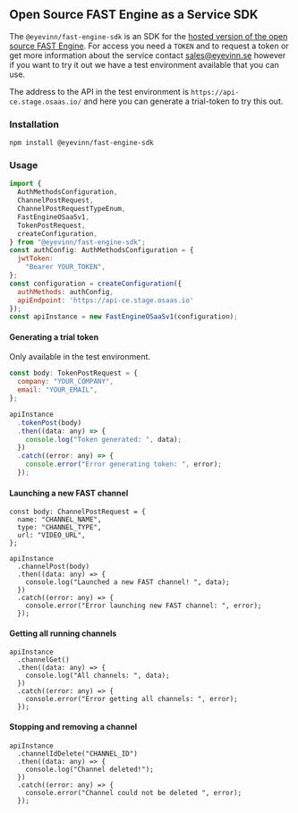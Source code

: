 ## Open Source FAST Engine as a Service SDK

The `@eyevinn/fast-engine-sdk` is an SDK for the [hosted version of the open source FAST Engine](https://fast.docs.eyevinn.technology/osaas.html). For access you need a `TOKEN` and to request a token or get more information about the service contact sales@eyevinn.se however if you want to try it out we have a test environment available that you can use. 

The address to the API in the test environment is `https://api-ce.stage.osaas.io/` and here you can generate a trial-token to try this out. 

### Installation

```
npm install @eyevinn/fast-engine-sdk
```

### Usage

```javascript
import {
  AuthMethodsConfiguration,
  ChannelPostRequest,
  ChannelPostRequestTypeEnum,
  FastEngineOSaaSv1,
  TokenPostRequest,
  createConfiguration,
} from "@eyevinn/fast-engine-sdk";
const authConfig: AuthMethodsConfiguration = {
  jwtToken:
    "Bearer YOUR_TOKEN",
};
const configuration = createConfiguration({
  authMethods: authConfig,
  apiEndpoint: 'https://api-ce.stage.osaas.io'
});
const apiInstance = new FastEngineOSaaSv1(configuration);
```

#### Generating a trial token

Only available in the test environment.

```javascript
const body: TokenPostRequest = {
  company: "YOUR_COMPANY",
  email: "YOUR_EMAIL",
};

apiInstance
  .tokenPost(body)
  .then((data: any) => {
    console.log("Token generated: ", data);
  })
  .catch((error: any) => {
    console.error("Error generating token: ", error);
  });
```

#### Launching a new FAST channel
```
const body: ChannelPostRequest = {
  name: "CHANNEL_NAME",
  type: "CHANNEL_TYPE",
  url: "VIDEO_URL",
};

apiInstance
  .channelPost(body)
  .then((data: any) => {
    console.log("Launched a new FAST channel! ", data);
  })
  .catch((error: any) => {
    console.error("Error launching new FAST channel: ", error);
  });
```
#### Getting all running channels
```
apiInstance
  .channelGet()
  .then((data: any) => {
    console.log("All channels: ", data);
  })
  .catch((error: any) => {
    console.error("Error getting all channels: ", error);
  });
```

#### Stopping and removing a channel
```
apiInstance
  .channelIdDelete("CHANNEL_ID")
  .then((data: any) => {
    console.log("Channel deleted!");
  })
  .catch((error: any) => {
    console.error("Channel could not be deleted ", error);
  });
```
